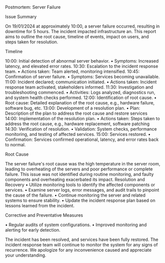 Postmortem: Server Failure

Issue Summary

On 19/01/2024 at approximately 10:00, a server failure occurred, resulting in downtime for 5 hours. The incident impacted infrastructure an. This report aims to outline the root cause, timeline of events, impact on users, and steps taken for resolution.

Timeline 

10:00: Initial detection of abnormal server behavior.
• Symptoms: Increased latency, and elevated error rates.
10:30: Escalation to the incident response team.
• Actions taken: Team alerted, monitoring intensified.
10:45: Confirmation of server failure.
• Symptoms: Services becoming unavailable.
11:00: Incident declared; communication initiated.
• Actions taken: Incident response team activated, stakeholders informed.
11:30: Investigation and troubleshooting commenced.
• Activities: Logs analyzed, diagnostics run, and system health checks performed.
12:00: Identification of root cause.
• Root cause: Detailed explanation of the root cause, e.g., hardware failure, software bug, etc.
13:00: Development of a resolution plan.
• Plan: Description of the plan to address the root cause and restore services
14:00: Implementation of the resolution plan.
• Actions taken: Steps taken to address the root cause, e.g., hardware replacement, software patching
14:30: Verification of resolution.
• Validation: System checks, performance monitoring, and testing of affected services.
15:00: Services restored.
• Confirmation: Services confirmed operational, latency, and error rates back to normal.

Root Cause

The server failure's root cause was the high temperature in the server room, leading to overheating of the servers and poor performance or complete failure. This issue was not identified during routine monitoring, and faulty components and overheating exacerbated its impact.
Resolution and Recovery
• Utilize monitoring tools to identify the affected components or services.
• Examine server logs, error messages, and audit trails to pinpoint the cause of the failure.
• Continue monitoring the server and related systems to ensure stability.
• Update the incident response plan based on lessons learned from the incident.

Corrective and Preventative Measures

• Regular audits of system configurations.
• Improved monitoring and alerting for early detection.

The incident has been resolved, and services have been fully restored. The incident response team will continue to monitor the system for any signs of recurrence. We apologize for any inconvenience caused and appreciate your understanding.
